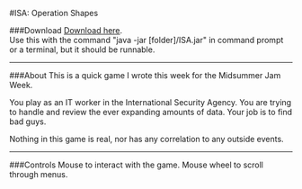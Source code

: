 #ISA: Operation Shapes

###Download
[Download here](http://www.mediafire.com/download/26cn9rbta04hkfu/ISA.jar).  
Use this with the command "java -jar [folder]/ISA.jar" in command prompt or a terminal, but it should be runnable.

---

###About
This is a quick game I wrote this week for the Midsummer Jam Week.

You play as an IT worker in the International Security Agency. You are trying to handle and review the ever expanding amounts of data. Your job is to find bad guys.

Nothing in this game is real, nor has any correlation to any outside events.

---

###Controls
Mouse to interact with the game.
Mouse wheel to scroll through menus.

